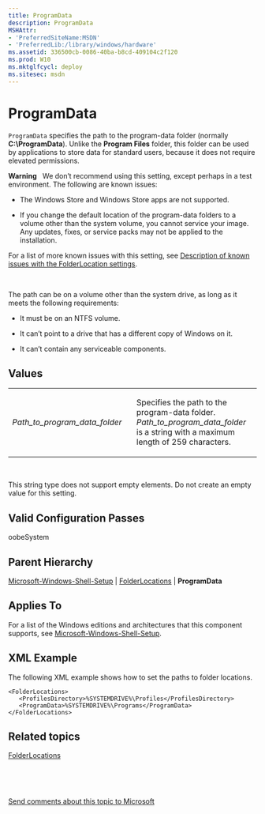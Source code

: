 ```yaml
---
title: ProgramData
description: ProgramData
MSHAttr:
- 'PreferredSiteName:MSDN'
- 'PreferredLib:/library/windows/hardware'
ms.assetid: 336500cb-0086-40ba-b8cd-409104c2f120
ms.prod: W10
ms.mktglfcycl: deploy
ms.sitesec: msdn
---
```


# ProgramData


`ProgramData` specifies the path to the program-data folder (normally **C:\\ProgramData**). Unlike the **Program Files** folder, this folder can be used by applications to store data for standard users, because it does not require elevated permissions.

**Warning**  
We don’t recommend using this setting, except perhaps in a test environment. The following are known issues:

-   The Windows Store and Windows Store apps are not supported.

-   If you change the default location of the program-data folders to a volume other than the system volume, you cannot service your image. Any updates, fixes, or service packs may not be applied to the installation.

For a list of more known issues with this setting, see [Description of known issues with the FolderLocation settings](http://go.microsoft.com/fwlink/?LinkId=142275%0A).

 

The path can be on a volume other than the system drive, as long as it meets the following requirements:

-   It must be on an NTFS volume.

-   It can’t point to a drive that has a different copy of Windows on it.

-   It can’t contain any serviceable components.

## Values


<table>
<colgroup>
<col width="50%" />
<col width="50%" />
</colgroup>
<tbody>
<tr class="odd">
<td><p><em>Path_to_program_data_folder</em></p></td>
<td><p>Specifies the path to the program-data folder. <em>Path_to_program_data_folder</em> is a string with a maximum length of 259 characters.</p></td>
</tr>
</tbody>
</table>

 

This string type does not support empty elements. Do not create an empty value for this setting.

## Valid Configuration Passes


oobeSystem

## Parent Hierarchy


[Microsoft-Windows-Shell-Setup](microsoft-windows-shell-setup.md) | [FolderLocations](microsoft-windows-shell-setupfolderlocations.md) | **ProgramData**

## Applies To


For a list of the Windows editions and architectures that this component supports, see [Microsoft-Windows-Shell-Setup](microsoft-windows-shell-setup.md).

## XML Example


The following XML example shows how to set the paths to folder locations.

``` syntax
<FolderLocations>
   <ProfilesDirectory>%SYSTEMDRIVE%\Profiles</ProfilesDirectory>
   <ProgramData>%SYSTEMDRIVE%\Programs</ProgramData>
</FolderLocations>
```

## Related topics


[FolderLocations](microsoft-windows-shell-setupfolderlocations.md)

 

 

[Send comments about this topic to Microsoft](mailto:wsddocfb@microsoft.com?subject=Documentation%20feedback%20%5Bp_unattend\p_unattend%5D:%20ProgramData%20%20RELEASE:%20%2810/3/2016%29&body=%0A%0APRIVACY%20STATEMENT%0A%0AWe%20use%20your%20feedback%20to%20improve%20the%20documentation.%20We%20don't%20use%20your%20email%20address%20for%20any%20other%20purpose,%20and%20we'll%20remove%20your%20email%20address%20from%20our%20system%20after%20the%20issue%20that%20you're%20reporting%20is%20fixed.%20While%20we're%20working%20to%20fix%20this%20issue,%20we%20might%20send%20you%20an%20email%20message%20to%20ask%20for%20more%20info.%20Later,%20we%20might%20also%20send%20you%20an%20email%20message%20to%20let%20you%20know%20that%20we've%20addressed%20your%20feedback.%0A%0AFor%20more%20info%20about%20Microsoft's%20privacy%20policy,%20see%20http://privacy.microsoft.com/default.aspx. "Send comments about this topic to Microsoft")






